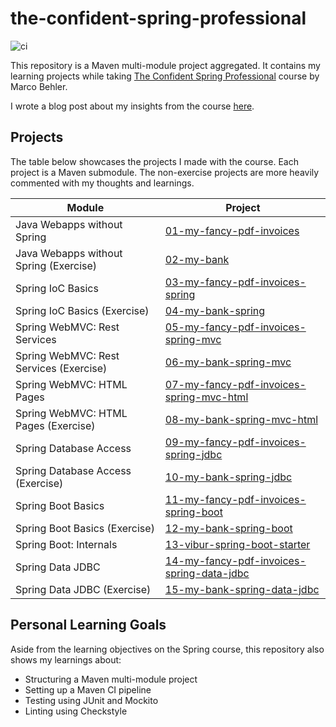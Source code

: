 # the-confident-spring-professional

![ci](https://github.com/jgarivera/the-confident-spring-professional/actions/workflows/maven.yml/badge.svg)

This repository is a Maven multi-module project aggregated. It contains my learning projects while
taking [The Confident Spring Professional](https://www.marcobehler.com/courses/spring-professional) course by Marco
Behler.

I wrote a blog post about my insights from the course [here](https://jgarivera.com/posts/learnings-first-spring-course).

## Projects

The table below showcases the projects I made with the course. Each project is a Maven submodule. The non-exercise
projects are more heavily commented with my thoughts and learnings.

| Module                                   | Project                                                                                |
|------------------------------------------|----------------------------------------------------------------------------------------|
| Java Webapps without Spring              | [01-my-fancy-pdf-invoices](01-my-fancy-pdf-invoices)                                   |
| Java Webapps without Spring (Exercise)   | [02-my-bank](02-my-bank)                                                               |
| Spring IoC Basics                        | [03-my-fancy-pdf-invoices-spring](03-my-fancy-pdf-invoices-spring)                     |
| Spring IoC Basics (Exercise)             | [04-my-bank-spring](04-my-bank-spring)                                                 |
| Spring WebMVC: Rest Services             | [05-my-fancy-pdf-invoices-spring-mvc](05-my-fancy-pdf-invoices-spring-mvc)             |
| Spring WebMVC: Rest Services  (Exercise) | [06-my-bank-spring-mvc](06-my-bank-spring-mvc)                                         |
| Spring WebMVC: HTML Pages                | [07-my-fancy-pdf-invoices-spring-mvc-html](07-my-fancy-pdf-invoices-spring-mvc-html)   |
| Spring WebMVC: HTML Pages (Exercise)     | [08-my-bank-spring-mvc-html](08-my-bank-spring-mvc-html)                               |
| Spring Database Access                   | [09-my-fancy-pdf-invoices-spring-jdbc](09-my-fancy-pdf-invoices-spring-jdbc)           |
| Spring Database Access (Exercise)        | [10-my-bank-spring-jdbc](10-my-bank-spring-jdbc)                                       |
| Spring Boot Basics                       | [11-my-fancy-pdf-invoices-spring-boot](11-my-fancy-pdf-invoices-spring-boot)           |
| Spring Boot Basics (Exercise)            | [12-my-bank-spring-boot](12-my-bank-spring-boot)                                       |
| Spring Boot: Internals                   | [13-vibur-spring-boot-starter](13-vibur-spring-boot-starter)                           | 
| Spring Data JDBC                         | [14-my-fancy-pdf-invoices-spring-data-jdbc](14-my-fancy-pdf-invoices-spring-data-jdbc) |
| Spring Data JDBC (Exercise)              | [15-my-bank-spring-data-jdbc](15-my-bank-spring-data-jdbc)                             |

## Personal Learning Goals

Aside from the learning objectives on the Spring course, this repository also shows my learnings about:

- Structuring a Maven multi-module project
- Setting up a Maven CI pipeline
- Testing using JUnit and Mockito
- Linting using Checkstyle
